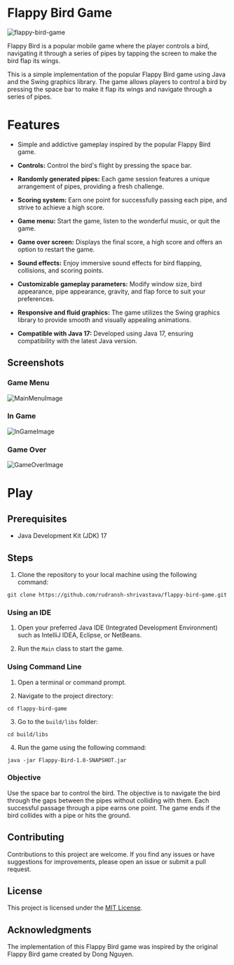 # Flappy Bird Game

![flappy-bird-game](https://github.com/rudransh-shrivastava/flappy-bird-game/assets/125893371/556f3f22-0219-4162-bf11-f0fbaefe06a5)

Flappy Bird is a popular mobile game where the player controls a bird, navigating it through a series of pipes by tapping the screen to make the bird flap its wings.

This is a simple implementation of the popular Flappy Bird game using Java and the Swing graphics library. The game allows players to control a bird by pressing the space bar to make it flap its wings and navigate through a series of pipes.

# Features

- Simple and addictive gameplay inspired by the popular Flappy Bird game.

- **Controls:** Control the bird's flight by pressing the space bar.

- **Randomly generated pipes:** Each game session features a unique arrangement of pipes, providing a fresh challenge.

- **Scoring system:** Earn one point for successfully passing each pipe, and strive to achieve a high score.

- **Game menu:** Start the game, listen to the wonderful music, or quit the game.

- **Game over screen:** Displays the final score, a high score and offers an option to restart the game.

- **Sound effects:** Enjoy immersive sound effects for bird flapping, collisions, and scoring points.

- **Customizable gameplay parameters:** Modify window size, bird appearance, pipe appearance, gravity, and flap force to suit your preferences.

- **Responsive and fluid graphics:** The game utilizes the Swing graphics library to provide smooth and visually appealing animations.

- **Compatible with Java 17:** Developed using Java 17, ensuring compatibility with the latest Java version.

## Screenshots

### Game Menu
![MainMenuImage](https://github.com/rudransh-shrivastava/flappy-bird-game/assets/125893371/14472c45-c037-4e69-b755-5fea0085fcb3)

### In Game

![InGameImage](https://github.com/rudransh-shrivastava/flappy-bird-game/assets/125893371/0e9a153c-7940-4303-948e-159119b74a0d)

### Game Over

![GameOverImage](https://github.com/rudransh-shrivastava/flappy-bird-game/assets/125893371/107e37f2-0cae-4d5d-935c-c1076e5c3be3)

# Play

## Prerequisites

- Java Development Kit (JDK) 17

## Steps

1. Clone the repository to your local machine using the following command:
```
git clone https://github.com/rudransh-shrivastava/flappy-bird-game.git
```

### Using an IDE

1. Open your preferred Java IDE (Integrated Development Environment) such as IntelliJ IDEA, Eclipse, or NetBeans.

2. Run the `Main` class to start the game.

### Using Command Line

1. Open a terminal or command prompt.

2. Navigate to the project directory:
```
cd flappy-bird-game
```

3. Go to the `build/libs` folder:
```
cd build/libs
```

4. Run the game using the following command:
```
java -jar Flappy-Bird-1.0-SNAPSHOT.jar
```

### Objective

Use the space bar to control the bird. The objective is to navigate the bird through the gaps between the pipes without colliding with them. Each successful passage through a pipe earns one point. The game ends if the bird collides with a pipe or hits the ground.

## Contributing

Contributions to this project are welcome. If you find any issues or have suggestions for improvements, please open an issue or submit a pull request.

## License

This project is licensed under the [MIT License](LICENSE).

## Acknowledgments

The implementation of this Flappy Bird game was inspired by the original Flappy Bird game created by Dong Nguyen.
